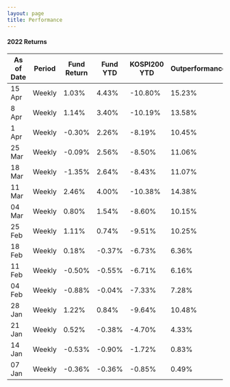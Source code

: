 ```yaml
---
layout: page
title: Performance
---
```


#### 2022 Returns

| As of Date | Period | Fund Return |  Fund YTD | KOSPI200 YTD | Outperformance|
|-------|--------|---------|---------|---------|---------|
| 15 Apr | Weekly | 1.03% | 4.43% | -10.80% | 15.23% |
| 8 Apr | Weekly | 1.14% | 3.40% | -10.19% | 13.58% |
| 1 Apr | Weekly | -0.30% | 2.26% | -8.19% | 10.45% |
| 25 Mar | Weekly | -0.09% | 2.56% | -8.50% | 11.06% |
| 18 Mar | Weekly | -1.35% | 2.64% | -8.43% | 11.07% |
| 11 Mar | Weekly | 2.46% | 4.00% | -10.38% | 14.38% |
| 04 Mar | Weekly | 0.80% | 1.54% | -8.60% | 10.15% |
| 25 Feb | Weekly | 1.11% | 0.74% | -9.51% | 10.25% |
| 18 Feb | Weekly | 0.18% | -0.37% | -6.73% | 6.36% |
| 11 Feb | Weekly | -0.50% | -0.55% | -6.71% | 6.16% |
| 04 Feb | Weekly | -0.88% | -0.04% | -7.33% | 7.28% |
| 28 Jan | Weekly | 1.22% | 0.84% | -9.64% | 10.48% |
| 21 Jan | Weekly | 0.52% | -0.38% | -4.70% | 4.33% |
| 14 Jan | Weekly | -0.53% | -0.90% | -1.72% | 0.83% |
| 07 Jan | Weekly | -0.36% | -0.36% | -0.85% | 0.49% |